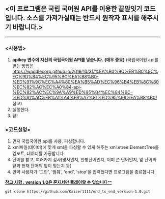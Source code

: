 ## <이 프로그램은 국립 국어원 API를 이용한 끝말잇기 코드입니다. 소스를 가져가실때는 반드시 원작자 표시를 해주시기 바랍니다.>

---
### <사용법>
1. **apikey 변수에 자신의 국립국어원 API를 넣습니다.** **(매우 중요)** (국립국어원 api를 받는 방법은 https://waddlecorp.github.io/2019/10/31/%EA%B0%9C%EB%B0%9C%EC%9D%B4%EC%95%BC%EA%B8%B0-%ED%91%9C%EC%A4%80%EA%B5%AD%EC%96%B4%EB%8C%80%EC%82%AC%EC%A0%84-api-%EC%82%AC%EC%9A%A9%ED%95%B4%EC%84%9C-%ED%81%AC%EB%A1%A4%EB%A7%81%ED%95%98%EA%B8%B0/ 참고)
2. 실행한다.
3. 끝!

### <코드설명>
1. 먼저 국립국어원 api를 사용, 파싱합니다.
2. xml파일(데이터)에 맞게 xml을 파싱할 수 있게 해주는 xml.etree.ElementTree를 임포트, 데이터를 가공합니다.
3. 단어를 받고, 여러가지 검사(명사인지, 한방단어인지, 이미 쓴 단어인지, 앞 단어의 끝과 현재 단어의 앞이 맞는지 등)
4. 만약 사용자가 '그만', '멈춰', 'end', 'stop'을 입력했다면 프로그램을 종료합니다.

<u>**참고 사항 : version 1.0은 혼자서만 플레이할 수 있습니다^^**</u>


```
git clone https://github.com/Kaizer1111/end_to_end_version-1.0.git
```
